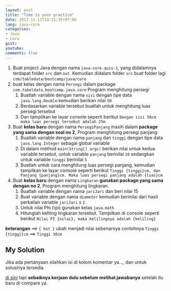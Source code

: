 ```yaml
---
layout: post
title: "Time is your practice"
date: 2017-11-11T14:31:35+07:00
lang: java-core
categories:
- Java
- Core
gist: 
youtube: 
comments: true
---
```


1. Buat project Java dengan nama `java-core.quis-1`, yang didalamnya terdapat folder `src` dan `out`. Kemudian didalam folder `src` buat folder lagi `com/tabledata/bootcamp/java/core`
2. buat kelas dengan nama `Persegi` dalam package `com.tabeldata.bootcamp.java.core` Program menghitung persegi
    1. Buatlah variable dengan nama `sisi` dengan tipe data `java.lang.Double` kemudian berikan nilai `50`
    2. Berdasarkan variable tersebut buatlah untuk menghitung luas persegi tersebut
    3. Dan tampilkan ke layar console seperti berikut `Dengan sisi 50cm maka luas persegi tersebut adalah 25m`
3. Buat **kelas baru** dengan nama `PersegiPanjang` masih dalam **package yang sama dengan soal no 2**, Program menghitung persegi panjang
    1. Buatlah variable dengan nama `panjang` dan `tinggi` dengan tipe data `java.lang.Integer` sebagai global variable
    2. Di dalam method `main(String[] args)` berikan nilai untuk kedua variable tersebut, untuk variable `panjang` berinilai `10` sedangkan untuk variable `tinggi` berinilai `5`
    3. Buatlah untuk cara menghitung luas persegi panjang, kemudian tampilkan ke layar console seperti berikut `Tinggi {tinggi}cm, dan Panjang {panjang}cm. Maka luas persegi panjang adalah {luas}cm`
4. Buat **kelas baru** dengan nama `Lingkaran` **gunakan package yang sama dengan no 2**, Program menghitung lingkaran.
    1. Buatlah variable dengan nama `jariJari` dan beri nilai 15
    2. Buat variable dengan nama `diameter` kemudian berinilai dari hasil perkalian variable `jariJari` x `2`
    3. Untuk nilai Phi (\pi) gunakan kelas `java.math`
    4. Hitunglah keliling lingkaran tersebut. Tampilkan di console seperti berikut `Nilai PI {nilai}, maka kelilingnya adalah {keliling}`
  
**keterangan** ==> `{ ket }` ubah menjadi nilai sebenarnya contohnya `Tinggi {tinggi}cm` ==> `Tinggi 30cm`

## My Solution

Jika ada pertanyaan silahkan isi di kolom komentar ya..., dan untuk solusinya tersedia 
<!-- [di sini]({{ site.baseurl }}/resources/downloads/file/java-core.quis-1.zip).  -->
[di sini](#)
tapi **sebaiknya kerjaan dulu sebelum melihat jawabanya** setelah itu baru di compare ya.
